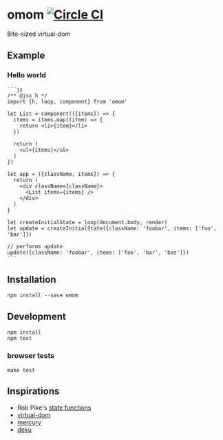 # omom [![Circle CI](https://circleci.com/gh/hden/omom.svg?style=svg)](https://circleci.com/gh/hden/omom)
Bite-sized virtual-dom

## Example

### Hello world

    ```js
    /** @jsx h */
    import {h, loop, component} from 'omom'

    let List = component(({items}) => {
      items = items.map((item) => {
        return <li>{item}</li>
      })

      return (
        <ul>{items}</ul>
      )
    })

    let app = ({className, items}) => {
      return (
        <div className={className}>
          <List items={items} />
        </div>
      )
    }

    let createInitialState = loop(document.body, render)
    let update = createInitialState({className: 'foobar', items: ['foo', 'bar']})

    // performs update
    update({className: 'foobar', items: ['foo', 'bar', 'baz']})
    ```

## Installation

    npm install --save omom

## Development

    npm install
    npm test

### browser tests

    make test


## Inspirations

* Rob Pike's [state functions](http://cuddle.googlecode.com/hg/talk/lex.html#slide-17)
* [virtual-dom](https://github.com/Matt-Esch/virtual-dom)
* [mercury](https://github.com/Raynos/mercury)
* [deku](http://github.com/segmentio/deku)
